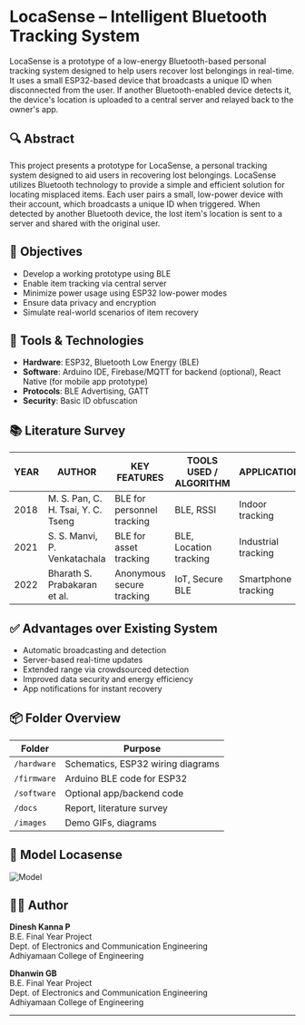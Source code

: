 # LocaSense – Intelligent Bluetooth Tracking System

LocaSense is a prototype of a low-energy Bluetooth-based personal tracking system designed to help users recover lost belongings in real-time. It uses a small ESP32-based device that broadcasts a unique ID when disconnected from the user. If another Bluetooth-enabled device detects it, the device's location is uploaded to a central server and relayed back to the owner's app.

## 🔍 Abstract

This project presents a prototype for LocaSense, a personal tracking system designed to aid users in recovering lost belongings. LocaSense utilizes Bluetooth technology to provide a simple and efficient solution for locating misplaced items. Each user pairs a small, low-power device with their account, which broadcasts a unique ID when triggered. When detected by another Bluetooth device, the lost item's location is sent to a server and shared with the original user.

## 🎯 Objectives

- Develop a working prototype using BLE
- Enable item tracking via central server
- Minimize power usage using ESP32 low-power modes
- Ensure data privacy and encryption
- Simulate real-world scenarios of item recovery

## 🔧 Tools & Technologies

- **Hardware**: ESP32, Bluetooth Low Energy (BLE)
- **Software**: Arduino IDE, Firebase/MQTT for backend (optional), React Native (for mobile app prototype)
- **Protocols**: BLE Advertising, GATT
- **Security**: Basic ID obfuscation

## 📚 Literature Survey

| YEAR | AUTHOR | KEY FEATURES | TOOLS USED / ALGORITHM | APPLICATION |
|------|--------|---------------|-------------------------|-------------|
| 2018 | M. S. Pan, C. H. Tsai, Y. C. Tseng | BLE for personnel tracking | BLE, RSSI | Indoor tracking |
| 2021 | S. S. Manvi, P. Venkatachala | BLE for asset tracking | BLE, Location tracking | Industrial tracking |
| 2022 | Bharath S. Prabakaran et al. | Anonymous secure tracking | IoT, Secure BLE | Smartphone tracking |

## ✅ Advantages over Existing System

- Automatic broadcasting and detection
- Server-based real-time updates
- Extended range via crowdsourced detection
- Improved data security and energy efficiency
- App notifications for instant recovery

## 📦 Folder Overview

| Folder | Purpose |
|--------|---------|
| `/hardware` | Schematics, ESP32 wiring diagrams |
| `/firmware` | Arduino BLE code for ESP32 |
| `/software` | Optional app/backend code |
| `/docs` | Report, literature survey |
| `/images` | Demo GIFs, diagrams |

## 📸 Model Locasense

![Model](images/model.jpg)

## 👨‍🎓 Author

**Dinesh Kanna P**  
B.E. Final Year Project  
Dept. of Electronics and Communication Engineering  
Adhiyamaan College of Engineering

**Dhanwin GB**  
B.E. Final Year Project  
Dept. of Electronics and Communication Engineering  
Adhiyamaan College of Engineering


---

